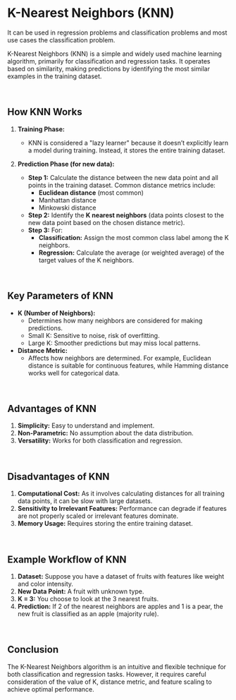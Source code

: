 # K-Nearest Neighbors (KNN)

It can be used in regression problems and classification problems and most use cases the classification problem.

K-Nearest Neighbors (KNN) is a simple and widely used machine learning algorithm, primarily for classification and regression tasks. It operates based on similarity, making predictions by identifying the most similar examples in the training dataset.

<br>

## How KNN Works

1. **Training Phase:**
   - KNN is considered a "lazy learner" because it doesn’t explicitly learn a model during training. Instead, it stores the entire training dataset.

2. **Prediction Phase (for new data):**
   - **Step 1:** Calculate the distance between the new data point and all points in the training dataset. Common distance metrics include:
     - **Euclidean distance** (most common)
     - Manhattan distance
     - Minkowski distance
   - **Step 2:** Identify the **K nearest neighbors** (data points closest to the new data point based on the chosen distance metric).
   - **Step 3:** For:
     - **Classification:** Assign the most common class label among the K neighbors.
     - **Regression:** Calculate the average (or weighted average) of the target values of the K neighbors.

<br>

## Key Parameters of KNN

- **K (Number of Neighbors):**
  - Determines how many neighbors are considered for making predictions.
  - Small K: Sensitive to noise, risk of overfitting.
  - Large K: Smoother predictions but may miss local patterns.
- **Distance Metric:**
  - Affects how neighbors are determined. For example, Euclidean distance is suitable for continuous features, while Hamming distance works well for categorical data.

<br>

## Advantages of KNN

1. **Simplicity:** Easy to understand and implement.
2. **Non-Parametric:** No assumption about the data distribution.
3. **Versatility:** Works for both classification and regression.

<br>

## Disadvantages of KNN

1. **Computational Cost:** As it involves calculating distances for all training data points, it can be slow with large datasets.
2. **Sensitivity to Irrelevant Features:** Performance can degrade if features are not properly scaled or irrelevant features dominate.
3. **Memory Usage:** Requires storing the entire training dataset.

<br>

## Example Workflow of KNN

1. **Dataset:** Suppose you have a dataset of fruits with features like weight and color intensity.
2. **New Data Point:** A fruit with unknown type.
3. **K = 3:** You choose to look at the 3 nearest fruits.
4. **Prediction:** If 2 of the nearest neighbors are apples and 1 is a pear, the new fruit is classified as an apple (majority rule).

<br>

## Conclusion

The K-Nearest Neighbors algorithm is an intuitive and flexible technique for both classification and regression tasks. However, it requires careful consideration of the value of K, distance metric, and feature scaling to achieve optimal performance.

